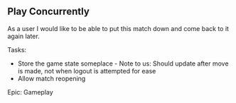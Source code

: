 Play Concurrently
-

As a user I would like to be able to put this match down and come back to it again later.

Tasks: 
+ Store the game state someplace - Note to us: Should update after move is made, not when logout is attempted for ease
+ Allow match reopening 

Epic: Gameplay
